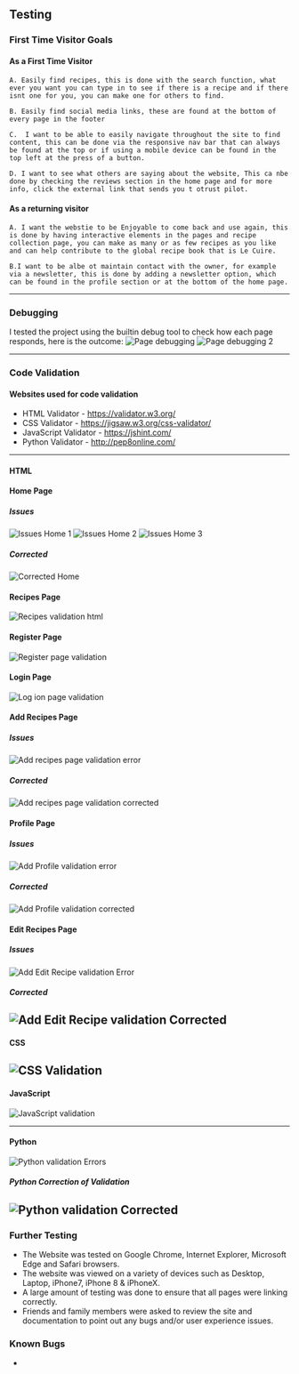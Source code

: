 ## Testing

### First Time Visitor Goals

#### As a First Time Visitor

    A. Easily find recipes, this is done with the search function, what ever you want you can type in to see if there is a recipe and if there isnt one for you, you can make one for others to find.

    B. Easily find social media links, these are found at the bottom of every page in the footer

    C.  I want to be able to easily navigate throughout the site to find content, this can be done via the responsive nav bar that can always be found at the top or if using a mobile device can be found in the top left at the press of a button.

    D. I want to see what others are saying about the website, This ca nbe done by checking the reviews section in the home page and for more info, click the external link that sends you t otrust pilot.

#### As a returning visitor

    A. I want the webstie to be Enjoyable to come back and use again, this is done by having interactive elements in the pages and recipe collection page, you can make as many or as few recipes as you like and can help contribute to the global recipe book that is Le Cuire.

    B.I want to be albe ot maintain contact with the owner, for example via a newsletter, this is done by adding a newsletter option, which can be found in the profile section or at the bottom of the home page.

------
### Debugging
I tested the project using the builtin debug tool to check how each page responds, here is the outcome:
![Page debugging](assets/img/CorrectDebug.png)
![Page debugging 2](assets/img/CorrectDebug2.png)

------
### Code Validation

#### Websites used for code validation

* HTML Validator - https://validator.w3.org/
* CSS Validator - https://jigsaw.w3.org/css-validator/
* JavaScript Validator - https://jshint.com/
* Python Validator - http://pep8online.com/

------
#### HTML

#### Home Page
##### Issues
![Issues Home 1](assets/img/homeVal1.png)
![Issues Home 2](assets/img/homeVal2.png)
![Issues Home 3](assets/img/homeVal3.png)

##### Corrected
![Corrected Home](assets/img/homeVal1.png)

#### Recipes Page
![Recipes validation html](assets/img/Recipes.png)

#### Register Page
![Register page validation](assets/img/Register.png)

#### Login Page
![Log ion page validation](assets/img/login.png)

#### Add Recipes Page
##### Issues
![Add recipes page validation error](assets/img/addrecipeError.png)

##### Corrected
![Add recipes page validation corrected](assets/img/addRecipeCorrect.png)

#### Profile Page
##### Issues
![Add Profile validation error](assets/img/ProfileError.png)

##### Corrected
![Add Profile validation corrected](assets/img/Profile.png)

#### Edit Recipes Page
##### Issues
![Add Edit Recipe validation Error](assets/img/EditError.png)

##### Corrected
![Add Edit Recipe validation Corrected](assets/img/EditRecipes.png)
------
#### CSS
![CSS Validation](assets/img/cssValidation.png)
------
#### JavaScript
![JavaScript validation](assets/img/jsValidation.png)

------
#### Python
![Python validation Errors](assets/img/PythonValidation.png)

##### Python Correction of Validation
![Python validation Corrected](assets/img/PythonValidationCorrected.png)
------
### Further Testing

* The Website was tested on Google Chrome, Internet Explorer, Microsoft Edge and Safari browsers.
* The website was viewed on a variety of devices such as Desktop, Laptop, iPhone7, iPhone 8 & iPhoneX.
* A large amount of testing was done to ensure that all pages were linking correctly.
* Friends and family members were asked to review the site and documentation to point out any bugs and/or user experience issues.

### Known Bugs

* 